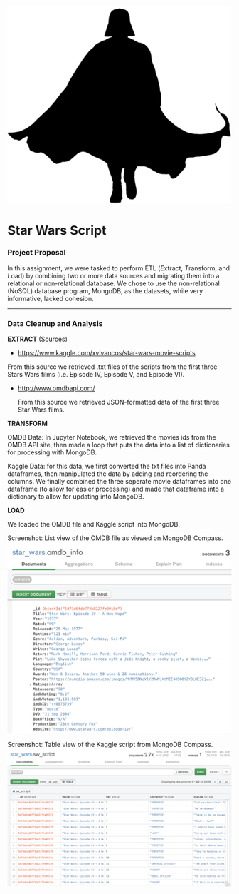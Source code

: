![Vader2 screenshot](Images/vader2.png)

# Star Wars Script


### Project Proposal

  In this assignment, we were tasked to perform ETL (*E*xtract, *T*ransform, and *L*oad) by combining two or more data sources and migrating them into a relational or non-relational database. We chose to use the non-relational (NoSQL) database program, MongoDB, as the datasets, while very informative, lacked cohesion. 
  
---  

### Data Cleanup and Analysis

**EXTRACT** (Sources)

+ https://www.kaggle.com/xvivancos/star-wars-movie-scripts

 From this source we retrieved .txt files of the scripts from the first three Stars Wars films (i.e. Episode IV, Episode V, and Episode VI).

+ http://www.omdbapi.com/

  From this source we retrieved JSON-formatted data of the first three Star Wars films.
  
**TRANSFORM**

OMDB Data:
  In Jupyter Notebook, we retrieved the movies ids from the OMDB API site, then made a loop that puts the data into a list of dictionaries for processing with MongoDB.
  
 Kaggle Data:
  for this data, we first converted the txt files into Panda dataframes, then manipulated the data by adding and reordering the columns. We finally combined the three seperate movie dataframes into one dataframe (to allow for easier processing) and made that dataframe into a dictionary to allow for updating into MongoDB.
  
  
**LOAD**

 We loaded the OMDB file and Kaggle script into MongoDB.
 
 Screenshot: List view of the OMDB file as viewed on MongoDB Compass.
![OMDB screenshot](Images/OMDB_mongo.png)

Screenshot: Table view of the Kaggle script from MongoDB Compass.
![OMDB screenshot](Images/script_mongo.png)
